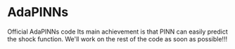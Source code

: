 # AdaPINNs
Official AdaPINNs code 
Its main achievement is that PINN can easily predict the shock function.
We'll work on the rest of the code as soon as possible!!!
